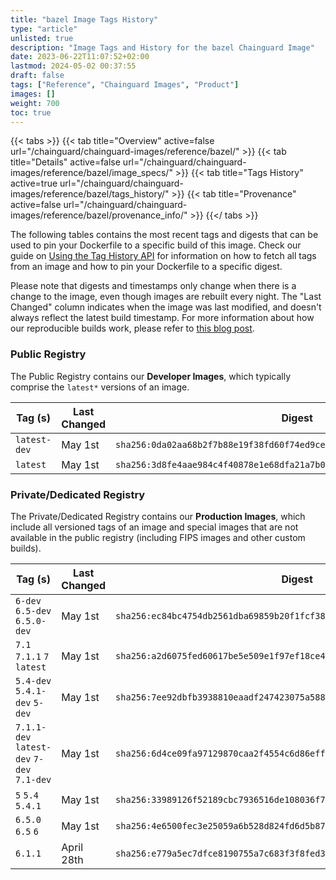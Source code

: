 ```yaml
---
title: "bazel Image Tags History"
type: "article"
unlisted: true
description: "Image Tags and History for the bazel Chainguard Image"
date: 2023-06-22T11:07:52+02:00
lastmod: 2024-05-02 00:37:55
draft: false
tags: ["Reference", "Chainguard Images", "Product"]
images: []
weight: 700
toc: true
---
```


{{< tabs >}}
{{< tab title="Overview" active=false url="/chainguard/chainguard-images/reference/bazel/" >}}
{{< tab title="Details" active=false url="/chainguard/chainguard-images/reference/bazel/image_specs/" >}}
{{< tab title="Tags History" active=true url="/chainguard/chainguard-images/reference/bazel/tags_history/" >}}
{{< tab title="Provenance" active=false url="/chainguard/chainguard-images/reference/bazel/provenance_info/" >}}
{{</ tabs >}}

The following tables contains the most recent tags and digests that can be used to pin your Dockerfile to a specific build of this image. Check our guide on [Using the Tag History API](/chainguard/chainguard-images/using-the-tag-history-api/) for information on how to fetch all tags from an image and how to pin your Dockerfile to a specific digest.

Please note that digests and timestamps only change when there is a change to the image, even though images are rebuilt every night. The "Last Changed" column indicates when the image was last modified, and doesn't always reflect the latest build timestamp. For more information about how our reproducible builds work, please refer to [this blog post](https://www.chainguard.dev/unchained/reproducing-chainguards-reproducible-image-builds).

### Public Registry
The Public Registry contains our **Developer Images**, which typically comprise the `latest*` versions of an image.

| Tag (s)       | Last Changed | Digest                                                                    |
|---------------|--------------|---------------------------------------------------------------------------|
|  `latest-dev` | May 1st      | `sha256:0da02aa68b2f7b88e19f38fd60f74ed9ce42f3b50a5b5909a66d90c47771e9f1` |
|  `latest`     | May 1st      | `sha256:3d8fe4aae984c4f40878e1e68dfa21a7b0059e9f624c0361bd364c5aa029e5f5` |


### Private/Dedicated Registry
The Private/Dedicated Registry contains our **Production Images**, which include all versioned tags of an image and special images that are not available in the public registry (including FIPS images and other custom builds).

| Tag (s)                                     | Last Changed | Digest                                                                    |
|---------------------------------------------|--------------|---------------------------------------------------------------------------|
|  `6-dev` `6.5-dev` `6.5.0-dev`              | May 1st      | `sha256:ec84bc4754db2561dba69859b20f1fcf38719d0a65e7960d039ed9f4cc1c8c67` |
|  `7.1` `7.1.1` `7` `latest`                 | May 1st      | `sha256:a2d6075fed60617be5e509e1f97ef18ce4a1519c557d63058b2afc1f20b4dbc5` |
|  `5.4-dev` `5.4.1-dev` `5-dev`              | May 1st      | `sha256:7ee92dbfb3938810eaadf247423075a5883f4043f6cb088a4788b3115dce9b75` |
|  `7.1.1-dev` `latest-dev` `7-dev` `7.1-dev` | May 1st      | `sha256:6d4ce09fa97129870caa2f4554c6d86eff8c89f2193ec202c4866e446fca5084` |
|  `5` `5.4` `5.4.1`                          | May 1st      | `sha256:33989126f52189cbc7936516de108036f7b25469e6e670cb7c4bc767e15ff9bc` |
|  `6.5.0` `6.5` `6`                          | May 1st      | `sha256:4e6500fec3e25059a6b528d824fd6d5b876659a14224d72efc09cf3f20e25c5d` |
|  `6.1.1`                                    | April 28th   | `sha256:e779a5ec7dfce8190755a7c683f3f8fed331ac6909ec52270d35362fba8df214` |

